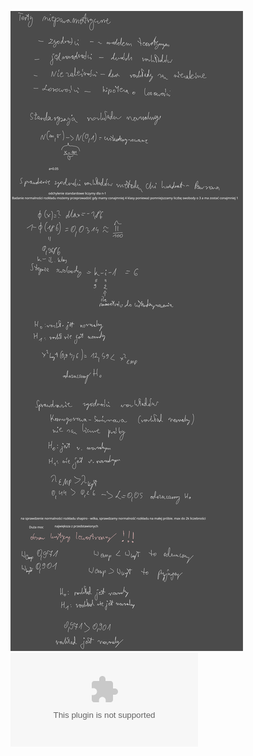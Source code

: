 ![](/Notatki/Semestr%203/Inżynierskie%20zastosowania%20statystyki/Wykłady/Wykład%208/Drawing%202023-11-30%2015.16.35.excalidraw.svg)![](/Notatki/Semestr%203/Inżynierskie%20zastosowania%20statystyki/Wykłady/Wykład%208/testy_normalnosc_rozkl.xlsx)